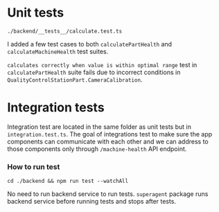 # Unit tests

```
./backend/__tests__/calculate.test.ts
```

I added a few test cases to both `calculatePartHealth` and `calculateMachineHealth` test suites.

`calculates correctly when value is within optimal range` test in `calculatePartHealth` suite fails due to incorrect conditions in `QualityControlStationPart.CameraCalibration`.

# Integration tests

Integration test are located in the same folder as unit tests but in `integration.test.ts`. The goal of integrations test to make sure the app components can communicate with each other and we can address to those components only through `/machine-health` API endpoint.

### How to run test

```shell
cd ./backend && npm run test --watchAll
```

No need to run backend service to run tests. `superagent` package runs backend service before running tests and stops after tests.
